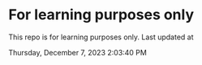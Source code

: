 # For learning purposes only
This repo is for learning purposes only.
Last updated at

Thursday, December 7, 2023 2:03:40 PM

